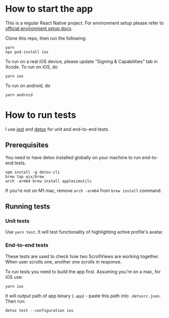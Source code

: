 # How to start the app

This is a regular React Native project. For environment setup please refer to [official environment setup docs](https://reactnative.dev/docs/environment-setup).

Clone this repo, then run the following:
```
yarn
npx pod-install ios
```

To run on a real iOS device, please update "Signing & Capabilities" tab in Xcode.
To run on iOS, do
```
yarn ios
```
To run on android, do
```
yarn android
```

# How to run tests

I use [jest](https://jestjs.io) and [detox](https://github.com/wix/Detox) for unit and end-to-end tests.

## Prerequisites

You need to have detox installed globally on your machine to run end-to-end tests.
```
npm install -g detox-cli
brew tap wix/brew
arch -arm64 brew install applesimutils
```
If you're not on M1 mac, remove `arch -arm64` from `brew install` command.

## Running tests

### Unit tests

Use `yarn test`. It will test functionality of highlighting active profile's avatar.

### End-to-end tests

These tests are used to check how two ScrollViews are working together. When user scrolls one, another one scrolls in response.

To run tests you need to build the app first. Assuming you're on a mac, for iOS use:
```
yarn ios
```
It will output path of app binary (`.app`) - paste this path into `.detoxrc.json`. Then run:
```
detox test --configuration ios
```